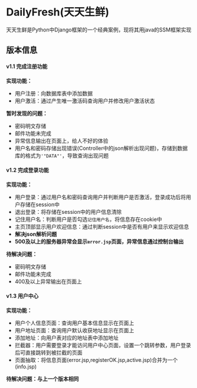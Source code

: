 # DailyFresh(天天生鲜)
天天生鲜是Python中Django框架的一个经典案例，现将其用java的SSM框架实现

## 版本信息

#### v1.1 完成注册功能  
**实现功能：**
- 用户注册：向数据库表中添加数据
- 用户激活：通过产生唯一激活码查询用户并修改用户激活状态

**暂时发现的问题：**
- 密码明文存储
- 邮件功能未完成
- 异常信息输出在页面上，给人不好的体验
- 用户名和密码存储出现错误(Controller中的json解析出现问题)，存储到数据库的格式为`'"DATA"'`，导致查询出现问题

#### v1.2 完成登录功能
**实现功能：**
- 用户登录：通过用户名和密码查询用户并判断用户是否激活，登录成功后将用户存储在session中
- 退出登录：将存储在session中的用户信息清除
- 记住用户名：判断用户是否勾选`记住用户名`，将信息存在cookie中
- 主页顶部显示用户欢迎信息：通过判断session中是否有用户来显示欢迎信息
- **解决json解析问题**
- **500及以上的服务器异常会显示`error.jsp`页面，异常信息通过控制台输出**

**待解决问题：**
- 密码明文存储
- 邮件功能未完成
- 400及以上异常输出在页面上

#### v1.3 用户中心
**实现功能：**
- 用户个人信息页面：查询用户基本信息显示在页面上
- 用户地址页面：查询用户默认收获地址显示在页面上
- 添加地址：向用户表对应的地址表中添加地址
- 拦截器：用户需要登录才能访问用户中心页面，设置一个跳转参数，用户登录后可直接跳转到被拦截的页面
- 页面抽取：将信息页面(error.jsp,registerOK.jsp,active.jsp)合并为一个(info.jsp)

**待解决问题：与上一个版本相同**
